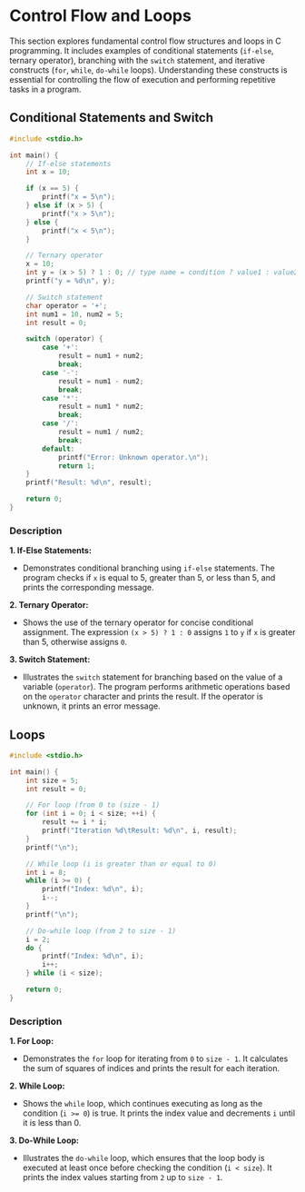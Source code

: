 # Control Flow and Loops
This section explores fundamental control flow structures and loops in C programming. It includes examples of conditional statements (`if-else`, ternary operator), branching with the `switch` statement, and iterative constructs (`for`, `while`, `do-while` loops). Understanding these constructs is essential for controlling the flow of execution and performing repetitive tasks in a program.

## Conditional Statements and Switch
```c
#include <stdio.h>

int main() {
    // If-else statements
    int x = 10;

    if (x == 5) {
        printf("x = 5\n");
    } else if (x > 5) {
        printf("x > 5\n");
    } else {
        printf("x < 5\n");
    }

    // Ternary operator
    x = 10;
    int y = (x > 5) ? 1 : 0; // type name = condition ? value1 : value2;
    printf("y = %d\n", y);

    // Switch statement
    char operator = '+';
    int num1 = 10, num2 = 5;
    int result = 0;

    switch (operator) {
        case '+':
            result = num1 + num2;
            break;
        case '-':
            result = num1 - num2;
            break;
        case '*':
            result = num1 * num2;
            break;
        case '/':
            result = num1 / num2;
            break;
        default:
            printf("Error: Unknown operator.\n");
            return 1;
    }
    printf("Result: %d\n", result);

    return 0;
}
```

### Description
**1. If-Else Statements:**
   - Demonstrates conditional branching using `if-else` statements. The program checks if `x` is equal to 5, greater than 5, or less than 5, and prints the corresponding message.

**2. Ternary Operator:**
   - Shows the use of the ternary operator for concise conditional assignment. The expression `(x > 5) ? 1 : 0` assigns `1` to `y` if `x` is greater than 5, otherwise assigns `0`.

**3. Switch Statement:**
   - Illustrates the `switch` statement for branching based on the value of a variable (`operator`). The program performs arithmetic operations based on the `operator` character and prints the result. If the operator is unknown, it prints an error message.

## Loops
```c
#include <stdio.h>

int main() {
    int size = 5;
    int result = 0;

    // For loop (from 0 to (size - 1)
    for (int i = 0; i < size; ++i) {
        result += i * i;
        printf("Iteration %d\tResult: %d\n", i, result);
    }
    printf("\n");

    // While loop (i is greater than or equal to 0)
    int i = 8;
    while (i >= 0) {
        printf("Index: %d\n", i);
        i--;
    }
    printf("\n");

    // Do-while loop (from 2 to size - 1)
    i = 2;
    do {
        printf("Index: %d\n", i);
        i++;
    } while (i < size);

    return 0;
}
```

### Description

**1. For Loop:**
   - Demonstrates the `for` loop for iterating from `0` to `size - 1`. It calculates the sum of squares of indices and prints the result for each iteration.

**2. While Loop:**
   - Shows the `while` loop, which continues executing as long as the condition (`i >= 0`) is true. It prints the index value and decrements `i` until it is less than 0.

**3. Do-While Loop:**
   - Illustrates the `do-while` loop, which ensures that the loop body is executed at least once before checking the condition (`i < size`). It prints the index values starting from `2` up to `size - 1`.
